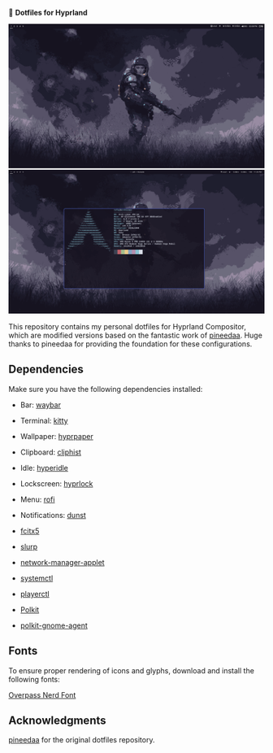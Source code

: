 📁 **Dotfiles for Hyprland**

![Preview 1](preview/preview-1.png)
![Preview 2](preview/preview-2.png)

This repository contains my personal dotfiles for Hyprland Compositor, which are modified versions based on the fantastic work of [pineedaa](https://github.com/pineedaa/dotfiles/tree/master). Huge thanks to pineedaa for providing the foundation for these configurations.

## Dependencies

Make sure you have the following dependencies installed:

- Bar: [waybar](https://github.com/Alexays/Waybar)
- Terminal: [kitty](https://sw.kovidgoyal.net/kitty/)
- Wallpaper: [hyprpaper](https://github.com/prateekmedia/hyprpaper)
- Clipboard: [cliphist](https://github.com/cdown/cliphist)
- Idle: [hyperidle](https://github.com/pineedaa/hyperidle)
- Lockscreen: [hyprlock](https://github.com/pineedaa/hyprlock)
- Menu: [rofi](https://github.com/davatorium/rofi)
- Notifications: [dunst](https://github.com/dunst-project/dunst)

- [fcitx5](https://github.com/fcitx/fcitx5)
- [slurp](https://github.com/emersion/slurp)
- [network-manager-applet](https://archlinux.org/packages/extra/x86_64/network-manager-applet/)
- [systemctl](https://www.freedesktop.org/software/systemd/man/systemctl.html)
- [playerctl](https://github.com/altdesktop/playerctl)
- [Polkit](https://www.freedesktop.org/wiki/Software/polkit/)
- [polkit-gnome-agent](https://archlinux.org/packages/extra/x86_64/polkit-gnome/)

## Fonts

To ensure proper rendering of icons and glyphs, download and install the following fonts:

[Overpass Nerd Font](https://github.com/ryanoasis/nerd-fonts/releases/download/v3.2.1/Overpass.zip)

## Acknowledgments
[pineedaa](https://github.com/pineedaa/dotfiles/tree/master) for the original dotfiles repository.
